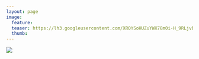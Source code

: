 ```yaml
---
layout: page
image:
  feature:
  teaser: https://lh3.googleusercontent.com/XROYSoHUZuYWX78m0i-H_9RLjvbjXU0QzqXrCENLJOc=w245
  thumb:
---
```


[![](https://lh3.googleusercontent.com/C0J8q1RhnCEOHEXHo9B_bbb14VEY2R5iJd9rD1L4kNo=w800)](https://lh3.googleusercontent.com/C0J8q1RhnCEOHEXHo9B_bbb14VEY2R5iJd9rD1L4kNo=s0)
